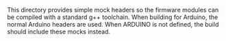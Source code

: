 This directory provides simple mock headers so the firmware modules can be compiled with a standard g++ toolchain. When building for Arduino, the normal Arduino headers are used. When ARDUINO is not defined, the build should include these mocks instead.
